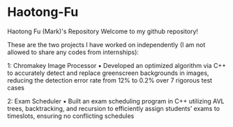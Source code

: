 # Haotong-Fu
Haotong Fu (Mark)'s Repository
Welcome to my github repository!

These are the two projects I have worked on independently (I am not allowed to share any codes from internships):

1: Chromakey Image Processor
▪ Developed an optimized algorithm via C++ to accurately detect and replace greenscreen backgrounds in images, reducing the detection error rate from 12% to 0.2% over 7 rigorous test cases

2: Exam Scheduler
▪ Built an exam scheduling program in C++ utilizing AVL trees, backtracking, and recursion to efficiently assign students’ exams to timeslots, ensuring no conflicting schedules
